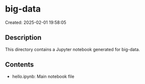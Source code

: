 # big-data

Created: 2025-02-01 19:58:05

## Description
This directory contains a Jupyter notebook generated for big-data.

## Contents
- hello.ipynb: Main notebook file
